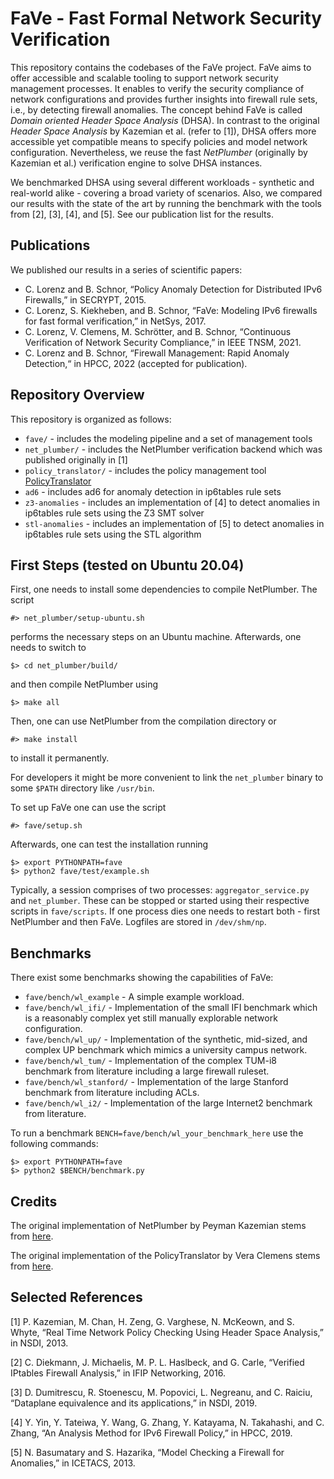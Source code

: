 # FaVe - Fast Formal Network Security Verification

This repository contains the codebases of the FaVe project.
FaVe aims to offer accessible and scalable tooling to support network security management processes.
It enables to verify the security compliance of network configurations and provides further insights into firewall rule sets, i.e., by detecting firewall anomalies.
The concept behind FaVe is called _Domain oriented Header Space Analysis_ (DHSA).
In contrast to the original _Header Space Analysis_ by Kazemian et al. (refer to [1]), DHSA offers more accessible yet compatible means to specify policies and model network configuration.
Nevertheless, we reuse the fast _NetPlumber_ (originally by Kazemian et al.) verification engine to solve DHSA instances.

We benchmarked DHSA using several different workloads - synthetic and real-world alike - covering a broad variety of scenarios.
Also, we compared our results with the state of the art by running the benchmark with the tools from [2], [3], [4], and [5].
See our publication list for the results.


## Publications

We published our results in a series of scientific papers:

 - C. Lorenz and B. Schnor, “Policy Anomaly Detection for Distributed IPv6 Firewalls,” in SECRYPT, 2015.
 - C. Lorenz, S. Kiekheben, and B. Schnor, “FaVe: Modeling IPv6 firewalls for fast formal verification,” in NetSys, 2017.
 - C. Lorenz, V. Clemens, M. Schrötter, and B. Schnor, “Continuous Verification of Network Security Compliance,” in IEEE TNSM, 2021.
 - C. Lorenz and B. Schnor, “Firewall Management: Rapid Anomaly Detection,“ in HPCC, 2022 (accepted for publication).


## Repository Overview

This repository is organized as follows:

 - `fave/` - includes the modeling pipeline and a set of management tools
 - `net_plumber/` - includes the NetPlumber verification backend which was published originally in [1]
 - `policy_translator/` - includes the policy management tool [PolicyTranslator](policy_translator/README.md)
 - `ad6` - includes ad6 for anomaly detection in ip6tables rule sets
 - `z3-anomalies` - includes an implementation of [4] to detect anomalies in ip6tables rule sets using the Z3 SMT solver
 - `stl-anomalies` - includes an implementation of [5] to detect anomalies in ip6tables rule sets using the STL algorithm


## First Steps (tested on Ubuntu 20.04)

First, one needs to install some dependencies to compile NetPlumber. The script

    #> net_plumber/setup-ubuntu.sh

performs the necessary steps on an Ubuntu machine. Afterwards, one needs to switch to

    $> cd net_plumber/build/

and then compile NetPlumber using

    $> make all

Then, one can use NetPlumber from the compilation directory or

    #> make install

to install it permanently.

For developers it might be more convenient to link the `net_plumber` binary to some `$PATH` directory like `/usr/bin`.


To set up FaVe one can use the script

    #> fave/setup.sh

Afterwards, one can test the installation running

    $> export PYTHONPATH=fave
    $> python2 fave/test/example.sh

Typically, a session comprises of two processes: `aggregator_service.py` and `net_plumber`. These can be stopped or started using their respective scripts in `fave/scripts`. If one process dies one needs to restart both - first NetPlumber and then FaVe. Logfiles are stored in `/dev/shm/np`.


## Benchmarks

There exist some benchmarks showing the capabilities of FaVe:

 - `fave/bench/wl_example` - A simple example workload.
 - `fave/bench/wl_ifi/` - Implementation of the small IFI benchmark which is a reasonably complex yet still manually explorable network configuration.
 - `fave/bench/wl_up/` - Implementation of the synthetic, mid-sized, and complex UP benchmark which mimics a university campus network.
 - `fave/bench/wl_tum/` - Implementation of the complex TUM-i8 benchmark from literature including a large firewall ruleset.
 - `fave/bench/wl_stanford/` - Implementation of the large Stanford benchmark from literature including ACLs.
 - `fave/bench/wl_i2/` - Implementation of the large Internet2 benchmark from literature.

To run a benchmark `BENCH=fave/bench/wl_your_benchmark_here` use the following commands:

    $> export PYTHONPATH=fave
    $> python2 $BENCH/benchmark.py


## Credits

The original implementation of NetPlumber by Peyman Kazemian stems from [here](https://bitbucket.org/peymank/hassel-public/wiki/Home).

The original implementation of the PolicyTranslator by Vera Clemens stems from [here](https://github.com/veracl/fave-policy-translator.git).


## Selected References

[1] P. Kazemian, M. Chan, H. Zeng, G. Varghese, N. McKeown, and S. Whyte, “Real Time Network Policy Checking Using Header Space Analysis,” in NSDI, 2013.

[2] C. Diekmann, J. Michaelis, M. P. L. Haslbeck, and G. Carle, “Verified IPtables Firewall Analysis,” in IFIP Networking, 2016.

[3] D. Dumitrescu, R. Stoenescu, M. Popovici, L. Negreanu, and C. Raiciu, “Dataplane equivalence and its applications,” in NSDI, 2019.

[4] Y. Yin, Y. Tateiwa, Y. Wang, G. Zhang, Y. Katayama, N. Takahashi, and C. Zhang, “An Analysis Method for IPv6 Firewall Policy,” in HPCC, 2019.

[5] N. Basumatary and S. Hazarika, “Model Checking a Firewall for Anomalies,” in ICETACS, 2013.
